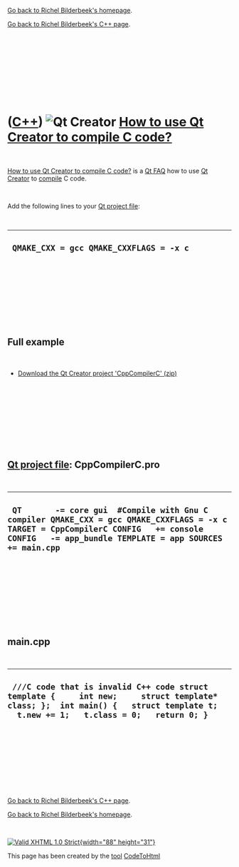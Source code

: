 [Go back to Richel Bilderbeek's homepage](index.htm).

[Go back to Richel Bilderbeek's C++ page](Cpp.htm).

 

 

 

 

 

([C++](Cpp.htm)) ![Qt Creator](PicQtCreator.png) [How to use Qt Creator to compile C code?](CppCompilerC.htm)
=============================================================================================================

 

[How to use Qt Creator to compile C code?](CppCompilerC.htm) is a [Qt
FAQ](CppQtFaq.htm) how to use [Qt Creator](CppQtCreator.htm) to
[compile](CppCompile.htm) C code.

 

Add the following lines to your [Qt project file](CppQtProjectFile.htm):

 

  ------------------------------------------
  ` QMAKE_CXX = gcc QMAKE_CXXFLAGS = -x c`
  ------------------------------------------

 

 

 

 

 

Full example
------------

 

-   [Download the Qt Creator project
    'CppCompilerC' (zip)](CppCompilerC.zip)

 

 

 

 

 

[Qt project file](CppQtProjectFile.htm): CppCompilerC.pro
---------------------------------------------------------

 

  --------------------------------------------------------------------------------------------------------------------------------------------------------------------------------------------------
  ` QT       -= core gui  #Compile with Gnu C compiler QMAKE_CXX = gcc QMAKE_CXXFLAGS = -x c  TARGET = CppCompilerC CONFIG   += console CONFIG   -= app_bundle TEMPLATE = app SOURCES += main.cpp`
  --------------------------------------------------------------------------------------------------------------------------------------------------------------------------------------------------

 

 

 

 

 

main.cpp
--------

 

  -----------------------------------------------------------------------------------------------------------------------------------------------------------------------------------
  ` ///C code that is invalid C++ code struct template {     int new;     struct template* class; };  int main() {   struct template t;   t.new += 1;   t.class = 0;   return 0; }`
  -----------------------------------------------------------------------------------------------------------------------------------------------------------------------------------

 

 

 

 

 

[Go back to Richel Bilderbeek's C++ page](Cpp.htm).

[Go back to Richel Bilderbeek's homepage](index.htm).

 

[![Valid XHTML 1.0 Strict](valid-xhtml10.png){width="88"
height="31"}](http://validator.w3.org/check?uri=referer)

This page has been created by the [tool](Tools.htm)
[CodeToHtml](ToolCodeToHtml.htm)
